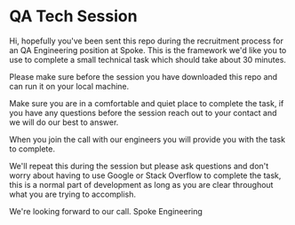# QA Tech Session

Hi, hopefully you've been sent this repo during the recruitment process for an QA Engineering position at Spoke. This is the framework we'd like you to use to complete a small technical task which should take about 30 minutes.

Please make sure before the session you have downloaded this repo and can run it on your local machine. 

Make sure you are in a comfortable and quiet place to complete the task, if you have any questions before the session reach out to your contact and we will do our best to answer.

When you join the call with our engineers you will provide you with the task to complete.

We'll repeat this during the session but please ask questions and don't worry about having to use Google or Stack Overflow to complete the task, this is a normal part of development as long as you are clear throughout what you are trying to accomplish.

We're looking forward to our call.
Spoke Engineering
